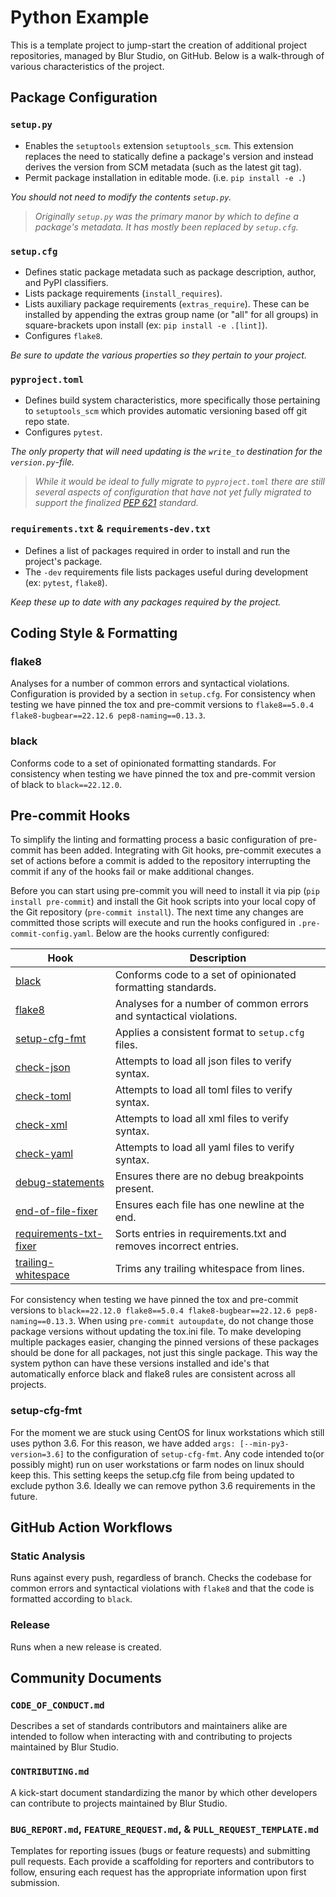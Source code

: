 # Python Example

This is a template project to jump-start the creation of additional project repositories, managed by Blur Studio, on GitHub. Below is a walk-through of various characteristics of the project.

## Package Configuration

### `setup.py`

- Enables the `setuptools` extension `setuptools_scm`. This extension replaces the need to statically define a package's version and instead derives the version from SCM metadata (such as the latest git tag).
- Permit package installation in editable mode. (i.e. `pip install -e .`)

_You should not need to modify the contents `setup.py`._

> _Originally `setup.py` was the primary manor by which to define a package's metadata. It has mostly been replaced by `setup.cfg`._

### `setup.cfg`

- Defines static package metadata such as package description, author, and PyPI classifiers.
- Lists package requirements (`install_requires`).
- Lists auxiliary package requirements (`extras_require`). These can be installed by appending the extras group name (or "all" for all groups) in square-brackets upon install (ex: `pip install -e .[lint]`).
- Configures `flake8`.

_Be sure to update the various properties so they pertain to your project._

### `pyproject.toml`

- Defines build system characteristics, more specifically those pertaining to `setuptools_scm` which provides automatic versioning based off git repo state.
- Configures `pytest`.

_The only property that will need updating is the `write_to` destination for the `version.py`-file._

> _While it would be ideal to fully migrate to `pyproject.toml` there are still several aspects of configuration that have not yet fully migrated to support the finalized [PEP 621] standard._

### `requirements.txt` & `requirements-dev.txt`

- Defines a list of packages required in order to install and run the project's package.
- The `-dev` requirements file lists packages useful during development (ex: `pytest`, `flake8`).

_Keep these up to date with any packages required by the project._

## Coding Style & Formatting

### flake8

Analyses for a number of common errors and syntactical violations. Configuration is provided by a section in `setup.cfg`. For consistency when testing we have pinned the tox and pre-commit versions to `flake8==5.0.4 flake8-bugbear==22.12.6 pep8-naming==0.13.3`.

### black

Conforms code to a set of opinionated formatting standards. For consistency when testing we have pinned the tox and pre-commit version of black to `black==22.12.0`.

## Pre-commit Hooks

To simplify the linting and formatting process a basic configuration of pre-commit has been added. Integrating with Git hooks, pre-commit executes a set of actions before a commit is added to the repository interrupting the commit if any of the hooks fail or make additional changes.

Before you can start using pre-commit you will need to install it via pip (`pip install pre-commit`) and install the Git hook scripts into your local copy of the Git repository (`pre-commit install`). The next time any changes are committed those scripts will execute and run the hooks configured in `.pre-commit-config.yaml`. Below are the hooks currently configured:

| Hook                     | Description                                                        |
|--------------------------|--------------------------------------------------------------------|
| [black]                  | Conforms code to a set of opinionated formatting standards.        |
| [flake8]                 | Analyses for a number of common errors and syntactical violations. |
| [setup-cfg-fmt]          | Applies a consistent format to `setup.cfg` files.                  |
| [check-json]             | Attempts to load all json files to verify syntax.                  |
| [check-toml]             | Attempts to load all toml files to verify syntax.                  |
| [check-xml]              | Attempts to load all xml files to verify syntax.                   |
| [check-yaml]             | Attempts to load all yaml files to verify syntax.                  |
| [debug-statements]       | Ensures there are no debug breakpoints present.                    |
| [end-of-file-fixer]      | Ensures each file has one newline at the end.                      |
| [requirements-txt-fixer] | Sorts entries in requirements.txt and removes incorrect entries.   |
| [trailing-whitespace]    | Trims any trailing whitespace from lines.                          |

For consistency when testing we have pinned the tox and pre-commit versions to `black==22.12.0 flake8==5.0.4 flake8-bugbear==22.12.6 pep8-naming==0.13.3`. When using `pre-commit autoupdate`, do not change those package versions without updating the tox.ini file. To make developing multiple packages easier, changing the pinned versions of these packages should be done for all packages, not just this single package. This way the system python can have these versions installed and ide's that automatically enforce black and flake8 rules are consistent across all projects.

### setup-cfg-fmt

For the moment we are stuck using CentOS for linux workstations which still uses python 3.6. For this reason, we have added `args: [--min-py3-version=3.6]` to the configuration of `setup-cfg-fmt`. Any code intended to(or possibly might) run on user workstations or farm nodes on linux should keep this. This setting keeps the setup.cfg file from being updated to exclude python 3.6. Ideally we can remove python 3.6 requirements in the future.

## GitHub Action Workflows

### Static Analysis

Runs against every push, regardless of branch. Checks the codebase for common errors and syntactical violations with `flake8` and that the code is formatted according to `black`.

### Release

Runs when a new release is created.

## Community Documents

### `CODE_OF_CONDUCT.md`

Describes a set of standards contributors and maintainers alike are intended to follow when interacting with and contributing to projects maintained by Blur Studio.

### `CONTRIBUTING.md`

A kick-start document standardizing the manor by which other developers can contribute to projects maintained by Blur Studio.

### `BUG_REPORT.md`, `FEATURE_REQUEST.md`, & `PULL_REQUEST_TEMPLATE.md`

Templates for reporting issues (bugs or feature requests) and submitting pull requests. Each provide a scaffolding for reporters and contributors to follow, ensuring each request has the appropriate information upon first submission.

[PEP 621]: https://www.python.org/dev/peps/pep-0621/
[black]: https://github.com/psf/black
[flake8]: https://github.com/PyCQA/flake8
[setup-cfg-fmt]: https://github.com/asottile/setup-cfg-fmt
[check-json]: https://github.com/pre-commit/pre-commit-hooks#check-json
[check-toml]: https://github.com/pre-commit/pre-commit-hooks#check-toml
[check-xml]: https://github.com/pre-commit/pre-commit-hooks#check-xml
[check-yaml]: https://github.com/pre-commit/pre-commit-hooks#check-yaml
[debug-statements]: https://github.com/pre-commit/pre-commit-hooks#debug-statements
[end-of-file-fixer]: https://github.com/pre-commit/pre-commit-hooks#end-of-file-fixer
[requirements-txt-fixer]: https://github.com/pre-commit/pre-commit-hooks#requirements-txt-fixer
[trailing-whitespace]: https://github.com/pre-commit/pre-commit-hooks#trailing-whitespace
